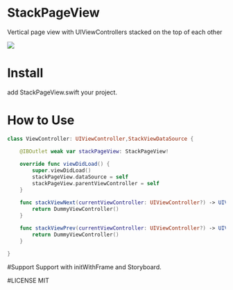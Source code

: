 # StackPageView
Vertical page view with UIViewControllers stacked on the top of each other

![](https://raw.githubusercontent.com/noppefoxwolf/StackPageView/master/sample.gif)

# Install
add StackPageView.swift your project.

# How to Use

```swift
class ViewController: UIViewController,StackViewDataSource {

    @IBOutlet weak var stackPageView: StackPageView!
    
    override func viewDidLoad() {
        super.viewDidLoad()
        stackPageView.dataSource = self
        stackPageView.parentViewController = self
    }

    func stackViewNext(currentViewController: UIViewController?) -> UIViewController {
        return DummyViewController()
    }
    
    func stackViewPrev(currentViewController: UIViewController?) -> UIViewController {
        return DummyViewController()
    }

}
```

#Support
Support with initWithFrame and Storyboard.

#LICENSE
MIT
